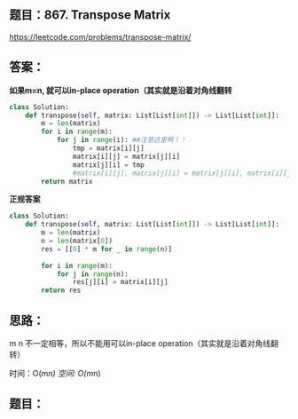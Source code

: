 ## 题目：867. Transpose Matrix

https://leetcode.com/problems/transpose-matrix/

## 答案：
**如果m=n, 就可以in-place operation（其实就是沿着对角线翻转**
```python
class Solution:
    def transpose(self, matrix: List[List[int]]) -> List[List[int]]:
        m = len(matrix)
        for i in range(m):
            for j in range(i): ##注意这里啊！！
                tmp = matrix[i][j]
                matrix[i][j] = matrix[j][i]
                matrix[j][i] = tmp
                #matrix[i][j], matrix[j][i] = matrix[j][i], matrix[i][j]
        return matrix
```
**正规答案**
```python
class Solution:
    def transpose(self, matrix: List[List[int]]) -> List[List[int]]:
        m = len(matrix)
        n = len(matrix[0])
        res = [[0] * m for _ in range(n)]
        
        for i in range(m):
            for j in range(n):
                res[j][i] = matrix[i][j]
        return res
```
## 思路：
m n 不一定相等，所以不能用可以in-place operation（其实就是沿着对角线翻转）

时间：O(m*n)
空间: O(m*n)

## 题目：
